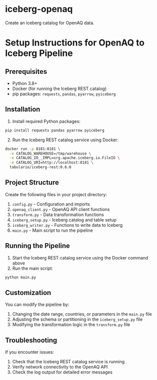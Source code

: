 # iceberg-openaq
Create an iceberg catalog for OpenAQ data.


# Setup Instructions for OpenAQ to Iceberg Pipeline

## Prerequisites

- Python 3.8+
- Docker (for running the Iceberg REST catalog)
- pip packages: `requests`, `pandas`, `pyarrow`, `pyiceberg`

## Installation

1. Install required Python packages:

```bash
pip install requests pandas pyarrow pyiceberg
```

2. Run the Iceberg REST catalog service using Docker:

```bash
docker run -p 8181:8181 \
  -e CATALOG_WAREHOUSE=/tmp/warehouse \
  -e CATALOG_IO__IMPL=org.apache.iceberg.io.FileIO \
  -e CATALOG_URI=http://localhost:8181 \
  tabulario/iceberg-rest:0.6.0
```

## Project Structure

Create the following files in your project directory:

1. `config.py` - Configuration and imports
2. `openaq_client.py` - OpenAQ API client functions
3. `transform.py` - Data transformation functions
4. `iceberg_setup.py` - Iceberg catalog and table setup
5. `iceberg_writer.py` - Functions to write data to Iceberg
6. `main.py` - Main script to run the pipeline

## Running the Pipeline

1. Start the Iceberg REST catalog service using the Docker command above
2. Run the main script:

```bash
python main.py
```

## Customization

You can modify the pipeline by:

1. Changing the date range, countries, or parameters in the `main.py` file
2. Adjusting the schema or partitioning in the `iceberg_setup.py` file
3. Modifying the transformation logic in the `transform.py` file

## Troubleshooting

If you encounter issues:

1. Check that the Iceberg REST catalog service is running
2. Verify network connectivity to the OpenAQ API
3. Check the log output for detailed error messages